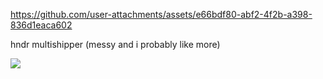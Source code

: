 https://github.com/user-attachments/assets/e66bdf80-abf2-4f2b-a398-836d1eaca602

hndr multishipper (messy and i probably like more)

![](https://github.com/user-attachments/assets/934304f1-1758-43d6-b653-fc4832417dec)
